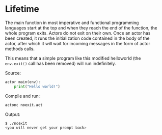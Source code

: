 # Lifetime

The main function in most imperative and functional programming languages start at the top and when they reach the end of the function, the whole program exits. Actors do not exit on their own. Once an actor has been created, it runs the initialization code contained in the body of the actor, after which it will wait for incoming messages in the form of actor methods calls.

This means that a simple program like this modified helloworld (the `env.exit()` call has been removed) will run indefinitely.

Source:
```python
actor main(env):
    print("Hello world!")
```

Compile and run:
```sh
actonc noexit.act
```

Output:
```sh
$ ./noexit
<you will never get your prompt back>
```
